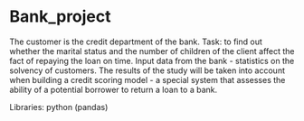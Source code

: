 # Bank_project
The customer is the credit department of the bank. 
Task: to find out whether the marital status and the number of children of the client affect the fact of repaying the loan on time. 
Input data from the bank - statistics on the solvency of customers. 
The results of the study will be taken into account when building a credit scoring model - a special system that assesses the ability of a potential borrower to return a loan to a bank.

Libraries: python (pandas)
